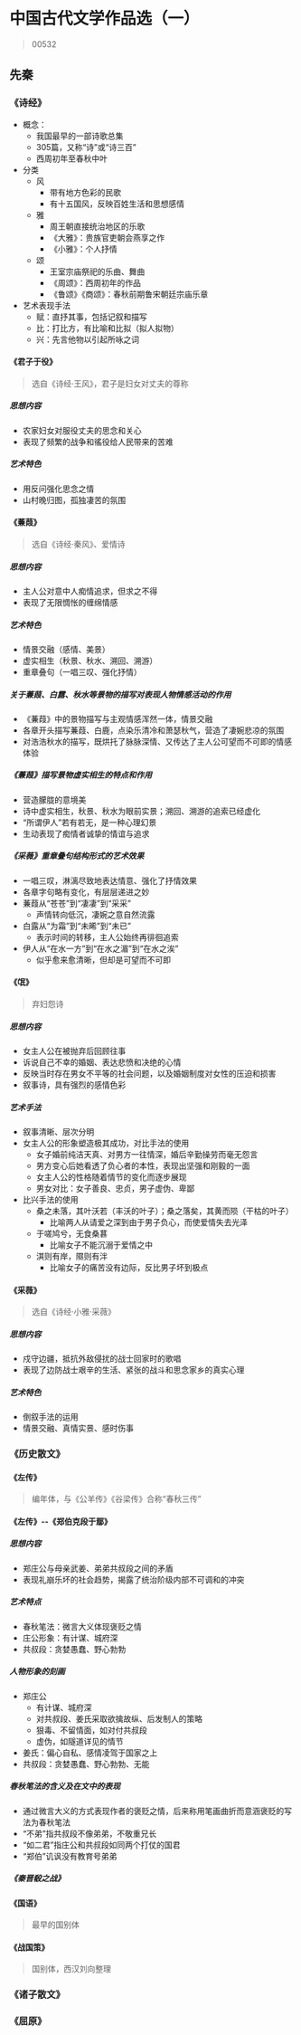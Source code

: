 # 中国古代文学作品选（一）

> 00532

## 先秦

### 《诗经》
- 概念：
  - 我国最早的一部诗歌总集
  - 305篇，又称“诗”或“诗三百”
  - 西周初年至春秋中叶
- 分类
  - 风
    - 带有地方色彩的民歌
    - 有十五国风，反映百姓生活和思想感情
  - 雅
    - 周王朝直接统治地区的乐歌
    - 《大雅》：贵族官吏朝会燕享之作
    - 《小雅》：个人抒情
  - 颂
    - 王室宗庙祭祀的乐曲、舞曲
    - 《周颂》：西周初年的作品
    - 《鲁颂》《商颂》：春秋前期鲁宋朝廷宗庙乐章
- 艺术表现手法
  - 赋：直抒其事，包括记叙和描写
  - 比：打比方，有比喻和比拟（拟人拟物）
  - 兴：先言他物以引起所咏之词

#### 《君子于役》
> 选自《诗经·王风》，君子是妇女对丈夫的尊称

##### 思想内容
- 农家妇女对服役丈夫的思念和关心
- 表现了频繁的战争和徭役给人民带来的苦难

##### 艺术特色
- 用反问强化思念之情
- 山村晚归图，孤独凄苦的氛围


#### 《蒹葭》
> 选自《诗经·秦风》、爱情诗

##### 思想内容
- 主人公对意中人痴情追求，但求之不得
- 表现了无限惆怅的缠绵情感

##### 艺术特色
- 情景交融（感情、美景）
- 虚实相生（秋景、秋水、溯回、溯游）
- 重章叠句（一唱三叹、强化抒情）

##### 关于蒹葭、白露、秋水等景物的描写对表现人物情感活动的作用
- 《蒹葭》中的景物描写与主观情感浑然一体，情景交融
- 各章开头描写蒹葭、白鹿，点染乐清冷和萧瑟秋气，营造了凄婉悲凉的氛围
- 对浩浩秋水的描写，既烘托了脉脉深情、又传达了主人公可望而不可即的情感体验

##### 《蒹葭》描写景物虚实相生的特点和作用
- 营造朦胧的意境美
- 诗中虚实相生，秋景、秋水为眼前实景；溯回、溯游的追索已经虚化
- “所谓伊人”若有若无，是一种心理幻景
- 生动表现了痴情者诚挚的情谊与追求

##### 《采薇》重章叠句结构形式的艺术效果
- 一唱三叹，淋漓尽致地表达情意、强化了抒情效果
- 各章字句略有变化，有层层递进之妙
- 蒹葭从“苍苍”到“凄凄”到“采采”
  - 声情转向低沉，凄婉之意自然流露
- 白露从“为霜”到“未晞”到“未已”
  - 表示时间的转移，主人公始终再徘徊追索
- 伊人从“在水一方”到“在水之湄”到“在水之涘”
  - 似乎愈来愈清晰，但却是可望而不可即

#### 《氓》
> 弃妇怨诗

##### 思想内容
- 女主人公在被抛弃后回顾往事
- 诉说自己不幸的婚姻、表达悲愤和决绝的心情
- 反映当时存在男女不平等的社会问题，以及婚姻制度对女性的压迫和损害
- 叙事诗，具有强烈的感情色彩

##### 艺术手法
- 叙事清晰、层次分明
- 女主人公的形象塑造极其成功，对比手法的使用
  - 女子婚前纯洁天真、对男方一往情深，婚后辛勤操劳而毫无怨言
  - 男方变心后她看透了负心者的本性，表现出坚强和刚毅的一面
  - 女主人公的性格随着情节的变化而逐步展现
  - 男女对比：女子善良、忠贞，男子虚伪、卑鄙
- 比兴手法的使用
  - 桑之未落，其叶沃若（丰沃的叶子）；桑之落矣，其黄而陨（干枯的叶子）
    - 比喻两人从请爱之深到由于男子负心，而使爱情失去光泽
  - 于嗟鸠兮，无食桑葚
    - 比喻女子不能沉溺于爱情之中
  - 淇则有岸，隰则有泮
    - 比喻女子的痛苦没有边际，反比男子坏到极点

#### 《采薇》
> 选自《诗经·小雅·采薇》

##### 思想内容
- 戍守边疆，抵抗外敌侵扰的战士回家时的歌唱
- 表现了边防战士艰辛的生活、紧张的战斗和思念家乡的真实心理

##### 艺术特色
- 倒叙手法的运用
- 情景交融、真情实景、感时伤事

### 《历史散文》
#### 《左传》
> 编年体，与《公羊传》《谷梁传》合称“春秋三传”

#### 《左传》--《郑伯克段于鄢》
##### 思想内容
- 郑庄公与母亲武姜、弟弟共叔段之间的矛盾
- 表现礼崩乐坏的社会趋势，揭露了统治阶级内部不可调和的冲突

##### 艺术特点
- 春秋笔法：微言大义体现褒贬之情
- 庄公形象：有计谋、城府深
- 共叔段：贪婪愚蠢、野心勃勃

##### 人物形象的刻画
- 郑庄公
  - 有计谋、城府深
  - 对共叔段、姜氏采取欲擒故纵、后发制人的策略
  - 狠毒、不留情面，如对付共叔段
  - 虚伪，如隧道详见的情节
- 姜氏：偏心自私、感情凌驾于国家之上
- 共叔段：贪婪愚蠢、野心勃勃、无能

##### 春秋笔法的含义及在文中的表现
- 通过微言大义的方式表现作者的褒贬之情，后来称用笔画曲折而意涵褒贬的写法为春秋笔法
- “不弟”指共叔段不像弟弟，不敬重兄长
- “如二君”指庄公和共叔段如同两个打仗的国君
- “郑伯”讥讽没有教育号弟弟

##### 《秦晋殽之战》

#### 《国语》
> 最早的国别体

#### 《战国策》
> 国别体，西汉刘向整理


### 《诸子散文》


### 《屈原》